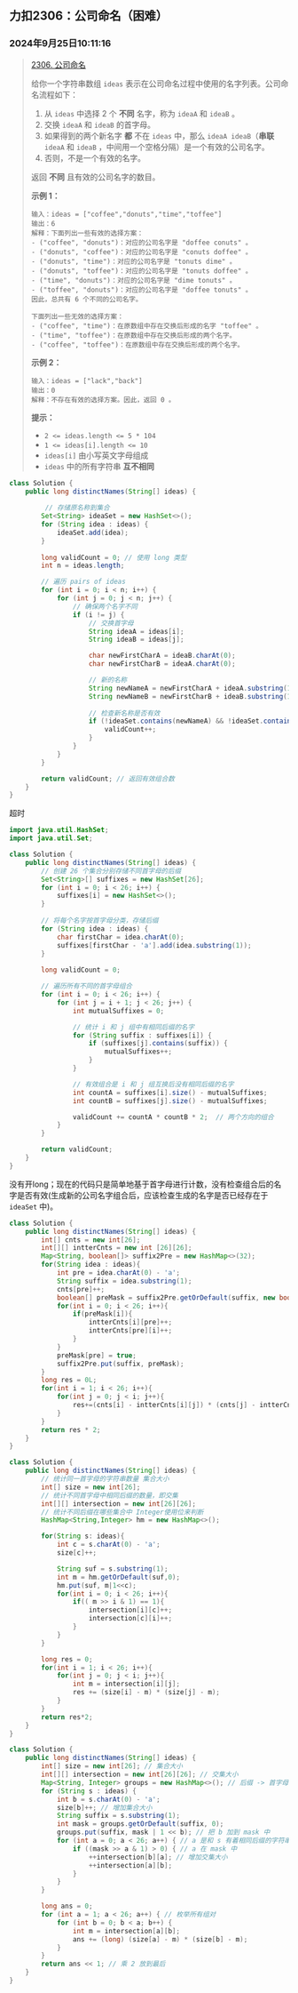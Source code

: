 ## 力扣2306：公司命名（困难）

### 2024年9月25日10:11:16

> [2306. 公司命名](https://leetcode.cn/problems/naming-a-company/)
>
> 给你一个字符串数组 `ideas` 表示在公司命名过程中使用的名字列表。公司命名流程如下：
>
> 1. 从 `ideas` 中选择 2 个 **不同** 名字，称为 `ideaA` 和 `ideaB` 。
> 2. 交换 `ideaA` 和 `ideaB` 的首字母。
> 3. 如果得到的两个新名字 **都** 不在 `ideas` 中，那么 `ideaA ideaB`（**串联** `ideaA` 和 `ideaB` ，中间用一个空格分隔）是一个有效的公司名字。
> 4. 否则，不是一个有效的名字。
>
> 返回 **不同** 且有效的公司名字的数目。
>
> **示例 1：**
>
> ```
> 输入：ideas = ["coffee","donuts","time","toffee"]
> 输出：6
> 解释：下面列出一些有效的选择方案：
> - ("coffee", "donuts")：对应的公司名字是 "doffee conuts" 。
> - ("donuts", "coffee")：对应的公司名字是 "conuts doffee" 。
> - ("donuts", "time")：对应的公司名字是 "tonuts dime" 。
> - ("donuts", "toffee")：对应的公司名字是 "tonuts doffee" 。
> - ("time", "donuts")：对应的公司名字是 "dime tonuts" 。
> - ("toffee", "donuts")：对应的公司名字是 "doffee tonuts" 。
> 因此，总共有 6 个不同的公司名字。
> 
> 下面列出一些无效的选择方案：
> - ("coffee", "time")：在原数组中存在交换后形成的名字 "toffee" 。
> - ("time", "toffee")：在原数组中存在交换后形成的两个名字。
> - ("coffee", "toffee")：在原数组中存在交换后形成的两个名字。
> ```
>
> **示例 2：**
>
> ```
> 输入：ideas = ["lack","back"]
> 输出：0
> 解释：不存在有效的选择方案。因此，返回 0 。
> ```
>
> **提示：**
>
> - `2 <= ideas.length <= 5 * 104`
> - `1 <= ideas[i].length <= 10`
> - `ideas[i]` 由小写英文字母组成
> - `ideas` 中的所有字符串 **互不相同**

```java
class Solution {
    public long distinctNames(String[] ideas) {
        
         // 存储原名称到集合  
        Set<String> ideaSet = new HashSet<>();  
        for (String idea : ideas) {  
            ideaSet.add(idea);  
        }  
        
        long validCount = 0; // 使用 long 类型  
        int n = ideas.length;  

        // 遍历 pairs of ideas  
        for (int i = 0; i < n; i++) {  
            for (int j = 0; j < n; j++) {  
                // 确保两个名字不同  
                if (i != j) {  
                    // 交换首字母  
                    String ideaA = ideas[i];  
                    String ideaB = ideas[j];  

                    char newFirstCharA = ideaB.charAt(0);  
                    char newFirstCharB = ideaA.charAt(0);  

                    // 新的名称  
                    String newNameA = newFirstCharA + ideaA.substring(1);  
                    String newNameB = newFirstCharB + ideaB.substring(1);  
                    
                    // 检查新名称是否有效  
                    if (!ideaSet.contains(newNameA) && !ideaSet.contains(newNameB)) {  
                        validCount++;  
                    }  
                }  
            }  
        }  

        return validCount; // 返回有效组合数  
    }
}
```

超时

```java
import java.util.HashSet;
import java.util.Set;

class Solution {
    public long distinctNames(String[] ideas) {
        // 创建 26 个集合分别存储不同首字母的后缀
        Set<String>[] suffixes = new HashSet[26];
        for (int i = 0; i < 26; i++) {
            suffixes[i] = new HashSet<>();
        }
        
        // 将每个名字按首字母分类，存储后缀
        for (String idea : ideas) {
            char firstChar = idea.charAt(0);
            suffixes[firstChar - 'a'].add(idea.substring(1));
        }
        
        long validCount = 0;

        // 遍历所有不同的首字母组合
        for (int i = 0; i < 26; i++) {
            for (int j = i + 1; j < 26; j++) {
                int mutualSuffixes = 0;

                // 统计 i 和 j 组中有相同后缀的名字
                for (String suffix : suffixes[i]) {
                    if (suffixes[j].contains(suffix)) {
                        mutualSuffixes++;
                    }
                }

                // 有效组合是 i 和 j 组互换后没有相同后缀的名字
                int countA = suffixes[i].size() - mutualSuffixes;
                int countB = suffixes[j].size() - mutualSuffixes;

                validCount += countA * countB * 2;  // 两个方向的组合
            }
        }

        return validCount;
    }
}

```

没有开long；现在的代码只是简单地基于首字母进行计数，没有检查组合后的名字是否有效(生成新的公司名字组合后，应该检查生成的名字是否已经存在于 `ideaSet` 中)。

```java
class Solution {
    public long distinctNames(String[] ideas) {
        int[] cnts = new int[26];
        int[][] intterCnts = new int [26][26];
        Map<String, boolean[]> suffix2Pre = new HashMap<>(32);
        for(String idea : ideas){
            int pre = idea.charAt(0) - 'a';
            String suffix = idea.substring(1);
            cnts[pre]++;
            boolean[] preMask = suffix2Pre.getOrDefault(suffix, new boolean[26]);
            for(int i = 0; i < 26; i++){
                if(preMask[i]){
                    intterCnts[i][pre]++;
                    intterCnts[pre][i]++;
                }
            }
            preMask[pre] = true;
            suffix2Pre.put(suffix, preMask);
        }
        long res = 0L;
        for(int i = 1; i < 26; i++){
            for(int j = 0; j < i; j++){
                res+=(cnts[i] - intterCnts[i][j]) * (cnts[j] - intterCnts[i][j]);
            }
        }
        return res * 2;
    }
}
```

```java
class Solution {
    public long distinctNames(String[] ideas) {
        // 统计同一首字母的字符串数量 集合大小
        int[] size = new int[26];
        // 统计不同首字母中相同后缀的数量，即交集
        int[][] intersection = new int[26][26];
        // 统计不同后缀在哪些集合中 Integer使用位来判断
        HashMap<String,Integer> hm = new HashMap<>();

        for(String s: ideas){
            int c = s.charAt(0) - 'a';
            size[c]++;

            String suf = s.substring(1);
            int m = hm.getOrDefault(suf,0);
            hm.put(suf, m|1<<c);
            for(int i = 0; i < 26; i++){
                if(( m >> i & 1) == 1){
                    intersection[i][c]++;
                    intersection[c][i]++;
                }
            } 
        }

        long res = 0;
        for(int i = 1; i < 26; i++){
            for(int j = 0; j < i; j++){
                int m = intersection[i][j];
                res += (size[i] - m) * (size[j] - m);
            }
        }
        return res*2;
    }
}
```

```java
class Solution {
    public long distinctNames(String[] ideas) {
        int[] size = new int[26]; // 集合大小
        int[][] intersection = new int[26][26]; // 交集大小
        Map<String, Integer> groups = new HashMap<>(); // 后缀 -> 首字母
        for (String s : ideas) {
            int b = s.charAt(0) - 'a';
            size[b]++; // 增加集合大小
            String suffix = s.substring(1);
            int mask = groups.getOrDefault(suffix, 0);
            groups.put(suffix, mask | 1 << b); // 把 b 加到 mask 中
            for (int a = 0; a < 26; a++) { // a 是和 s 有着相同后缀的字符串的首字母
                if ((mask >> a & 1) > 0) { // a 在 mask 中
                    ++intersection[b][a]; // 增加交集大小
                    ++intersection[a][b];
                }
            }
        }

        long ans = 0;
        for (int a = 1; a < 26; a++) { // 枚举所有组对
            for (int b = 0; b < a; b++) {
                int m = intersection[a][b];
                ans += (long) (size[a] - m) * (size[b] - m);
            }
        }
        return ans << 1; // 乘 2 放到最后
    }
}
```


